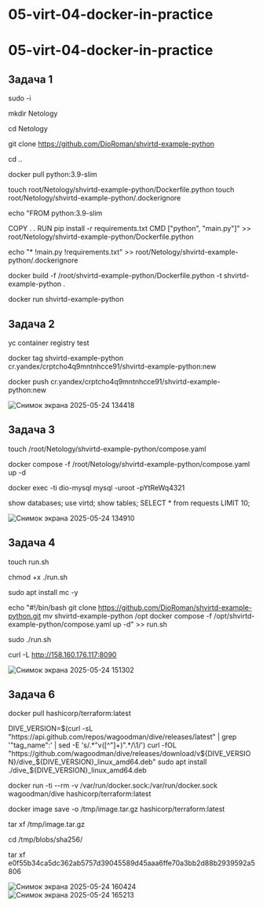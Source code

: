 # 05-virt-04-docker-in-practice
# 05-virt-04-docker-in-practice

## Задача 1

sudo -i

mkdir Netology

cd Netology

git clone https://github.com/DioRoman/shvirtd-example-python

cd ..

docker pull python:3.9-slim

touch root/Netology/shvirtd-example-python/Dockerfile.python
touch root/Netology/shvirtd-example-python/.dockerignore

echo "FROM python:3.9-slim

COPY . .
RUN pip install -r requirements.txt
CMD [\"python\", \"main.py\"]" >> root/Netology/shvirtd-example-python/Dockerfile.python

echo "*
!main.py
!requirements.txt" >> root/Netology/shvirtd-example-python/.dockerignore

docker build -f /root/shvirtd-example-python/Dockerfile.python -t shvirtd-example-python .

docker run shvirtd-example-python

## Задача 2

yc container registry test

docker tag shvirtd-example-python cr.yandex/crptcho4q9mntnhcce91/shvirtd-example-python:new

docker push cr.yandex/crptcho4q9mntnhcce91/shvirtd-example-python:new

![Снимок экрана 2025-05-24 134418](https://github.com/user-attachments/assets/755ca11d-e59a-4e6d-9a19-4f2af8fd1f49)

## Задача 3

touch /root/Netology/shvirtd-example-python/compose.yaml

docker compose -f /root/Netology/shvirtd-example-python/compose.yaml up -d 

docker exec -ti dio-mysql mysql -uroot -pYtReWq4321

show databases; 
use virtd; 
show tables; 
SELECT * from requests LIMIT 10;

![Снимок экрана 2025-05-24 134910](https://github.com/user-attachments/assets/1b935db2-f93a-457d-8bf3-e94f44755d5f)

## Задача 4 

touch run.sh

chmod +x ./run.sh

sudo apt install mc -y

echo "#!/bin/bash
git clone https://github.com/DioRoman/shvirtd-example-python.git
mv shvirtd-example-python /opt
docker compose -f /opt/shvirtd-example-python/compose.yaml up -d" >> run.sh

sudo ./run.sh

curl -L http://158.160.176.117:8090

![Снимок экрана 2025-05-24 151302](https://github.com/user-attachments/assets/f47d0699-d48c-4371-a28c-8b495b9ff48f)

## Задача 6

docker pull hashicorp/terraform:latest

DIVE_VERSION=$(curl -sL "https://api.github.com/repos/wagoodman/dive/releases/latest" | grep '"tag_name":' | sed -E 's/.*"v([^"]+)".*/\1/')
curl -fOL "https://github.com/wagoodman/dive/releases/download/v${DIVE_VERSION}/dive_${DIVE_VERSION}_linux_amd64.deb"
sudo apt install ./dive_${DIVE_VERSION}_linux_amd64.deb

docker run -ti --rm -v /var/run/docker.sock:/var/run/docker.sock wagoodman/dive hashicorp/terraform:latest

docker image save -o /tmp/image.tar.gz hashicorp/terraform:latest

tar xf /tmp/image.tar.gz

cd /tmp/blobs/sha256/

tar xf e0f55b34ca5dc362ab5757d39045589d45aaa6ffe70a3bb2d88b2939592a5806

![Снимок экрана 2025-05-24 160424](https://github.com/user-attachments/assets/e63e6968-8610-4cf9-a743-efc031c0272b)
![Снимок экрана 2025-05-24 165213](https://github.com/user-attachments/assets/f6f49fa6-3ea8-474a-a7af-ef7d8242f871)


